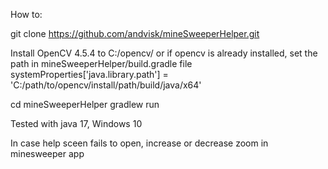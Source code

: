 How to:

git clone https://github.com/andvisk/mineSweeperHelper.git

Install OpenCV 4.5.4 to C:/opencv/ 
    or if opencv is already installed, set the path in mineSweeperHelper/build.gradle file 
        systemProperties['java.library.path'] = 'C:/path/to/opencv/install/path/build/java/x64'

cd mineSweeperHelper
gradlew run

Tested with java 17, Windows 10

In case help sceen fails to open, increase or decrease zoom in minesweeper app

